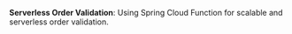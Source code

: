 **Serverless Order Validation**: Using Spring Cloud Function for scalable and serverless order validation.

